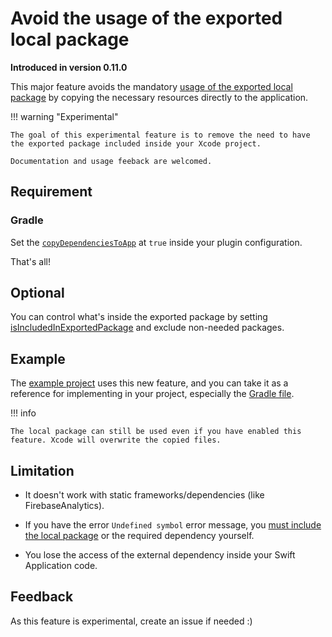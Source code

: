 # Avoid the usage of the exported local package

**Introduced in version 0.11.0**

This major feature avoids the mandatory [usage of the exported local package](https://github.com/frankois944/spm4Kmp/discussions/108) by copying the necessary resources directly to the application.

!!! warning "Experimental"

    The goal of this experimental feature is to remove the need to have the exported package included inside your Xcode project.

    Documentation and usage feeback are welcomed.


## Requirement

### Gradle

Set the [`copyDependenciesToApp`](../references/swiftPackageConfig.md#copydependenciestoapp) at `true` inside your plugin configuration.

That's all!

## Optional

You can control what's inside the exported package by setting [isIncludedInExportedPackage](https://frankois944.github.io/spm4Kmp/section-experimental/copyPackageResources/?q=isIncludedInExportedPackage) and exclude non-needed packages.

## Example

The [example project](https://github.com/frankois944/spm4Kmp/tree/main/example) uses this new feature, and you can take it as a reference for implementing in your project, especially the [Gradle file](https://github.com/frankois944/spm4Kmp/blob/437f6982a9dffa13ad9f1af7bea846a800cc685e/example/build.gradle.kts#L109-L152).

!!! info

    The local package can still be used even if you have enabled this feature. Xcode will overwrite the copied files.



## Limitation

- It doesn't work with static frameworks/dependencies (like FirebaseAnalytics).

- If you have the error `Undefined symbol` error message, you [must include the local package](https://github.com/frankois944/spm4Kmp/blob/437f6982a9dffa13ad9f1af7bea846a800cc685e/example/build.gradle.kts#L114-L119) or the required dependency yourself.

- You lose the access of the external dependency inside your Swift Application code.

## Feedback

As this feature is experimental, create an issue if needed :)

